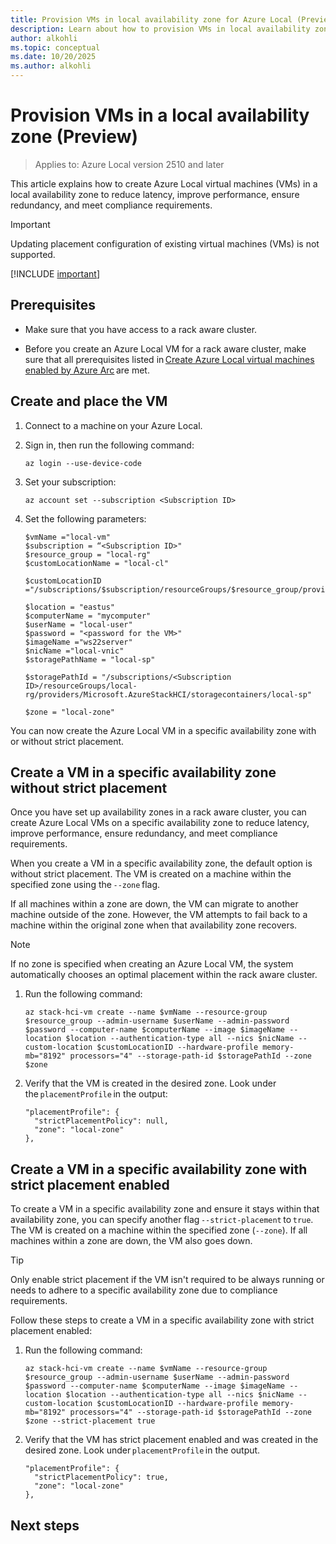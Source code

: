 ```yaml
---
title: Provision VMs in local availability zone for Azure Local (Preview)
description: Learn about how to provision VMs in local availability zone for Azure Local (Preview).
author: alkohli
ms.topic: conceptual
ms.date: 10/20/2025
ms.author: alkohli
---
```


# Provision VMs in a local availability zone (Preview)

> Applies to: Azure Local version 2510 and later

This article explains how to create Azure Local virtual machines (VMs) in a local availability zone to reduce latency, improve performance, ensure redundancy, and meet compliance requirements.

> [!IMPORTANT]
> Updating placement configuration of existing virtual machines (VMs) is not supported.

[!INCLUDE [important](../includes/hci-preview.md)]

## Prerequisites

- Make sure that you have access to a rack aware cluster.  

- Before you create an Azure Local VM for a rack aware cluster, make sure that all prerequisites listed in [Create Azure Local virtual machines enabled by Azure Arc](../manage/create-arc-virtual-machines.md) are met.

## Create and place the VM

1. Connect to a machine on your Azure Local. 

1. Sign in, then run the following command:

    ```azurecli
    az login --use-device-code
    ```

1. Set your subscription:

    ```azurecli
    az account set --subscription <Subscription ID>
    ```

1. Set the following parameters:

    ```azurecli
    $vmName ="local-vm"  
    $subscription = “<Subscription ID>"  
    $resource_group = "local-rg"  
    $customLocationName = "local-cl"  

    $customLocationID ="/subscriptions/$subscription/resourceGroups/$resource_group/providers/Microsoft.ExtendedLocation/customLocations/$customLocationName"  

    $location = "eastus"  
    $computerName = "mycomputer"  
    $userName = "local-user"  
    $password = "<password for the VM>"  
    $imageName ="ws22server"  
    $nicName ="local-vnic"   
    $storagePathName = "local-sp"   

    $storagePathId = "/subscriptions/<Subscription ID>/resourceGroups/local-rg/providers/Microsoft.AzureStackHCI/storagecontainers/local-sp"  

    $zone = "local-zone"
    ```

You can now create the Azure Local VM in a specific availability zone with or without strict placement.

## Create a VM in a specific availability zone without strict placement

Once you have set up availability zones in a rack aware cluster, you can create Azure Local VMs on a specific availability zone to reduce latency, improve performance, ensure redundancy, and meet compliance requirements.

When you create a VM in a specific availability zone, the default option is without strict placement. The VM is created on a machine within the specified zone using the `--zone` flag.

If all machines within a zone are down, the VM can migrate to another machine outside of the zone. However, the VM attempts to fail back to a machine within the original zone when that availability zone recovers. 

> [!NOTE]
> If no zone is specified when creating an Azure Local VM, the system automatically chooses an optimal placement within the rack aware cluster.

1. Run the following command:

    ```azurecli
    az stack-hci-vm create --name $vmName --resource-group $resource_group --admin-username $userName --admin-password $password --computer-name $computerName --image $imageName --location $location --authentication-type all --nics $nicName --custom-location $customLocationID --hardware-profile memory-mb="8192" processors="4" --storage-path-id $storagePathId --zone $zone
    ```

1. Verify that the VM is created in the desired zone. Look under the `placementProfile` in the output:

    ```azurecli
    "placementProfile": {  
      "strictPlacementPolicy": null,  
      "zone": "local-zone"  
    },
    ```

## Create a VM in a specific availability zone with strict placement enabled

To create a VM in a specific availability zone and ensure it stays within that availability zone, you can specify another flag `--strict-placement` to `true`. The VM is created on a machine within the specified zone (`--zone`). If all machines within a zone are down, the VM also goes down. 

> [!TIP]
> Only enable strict placement if the VM isn't required to be always running or needs to adhere to a specific availability zone due to compliance requirements.

Follow these steps to create a VM in a specific availability zone with strict placement enabled:

1. Run the following command:

    ```azurecli
    az stack-hci-vm create --name $vmName --resource-group $resource_group --admin-username $userName --admin-password $password --computer-name $computerName --image $imageName --location $location --authentication-type all --nics $nicName --custom-location $customLocationID --hardware-profile memory-mb="8192" processors="4" --storage-path-id $storagePathId --zone $zone --strict-placement true 
    ```

1. Verify that the VM has strict placement enabled and was created in the desired zone. Look under `placementProfile` in the output.

    ```azurecli
    "placementProfile": {  
      "strictPlacementPolicy": true,  
      "zone": "local-zone"  
    }, 
    ```
## Next steps